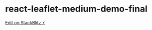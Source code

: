 # react-leaflet-medium-demo-final

[Edit on StackBlitz ⚡️](https://stackblitz.com/edit/react-leaflet-medium-demo-final)